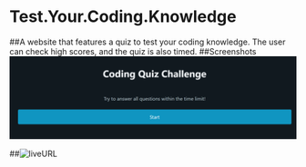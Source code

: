 # Test.Your.Coding.Knowledge
##A website that features a quiz to test your coding knowledge. The user can check high scores, and the quiz is also timed.
##Screenshots
![Screenshot of quiz start screen](./assets/Screenshots/Screenshot%202023-11-15%20182021.png)

##![liveURL](https://rachaelkstokes.github.io/Test.Your.Coding.Knowledge/)